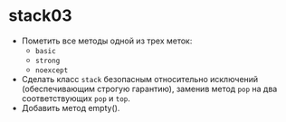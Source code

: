 # stack03

- Пометить все методы одной из трех меток:
  - `basic`
  - `strong`
  - `noexcept`
- Сделать класс `stack` безопасным относительно исключений (обеспечивающим строгую гарантию), заменив метод `pop` на два соответствующих `pop` и `top`.
- Добавить метод empty().
